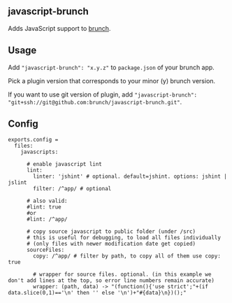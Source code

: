 ## javascript-brunch
Adds JavaScript support to
[brunch](http://brunch.io).

## Usage
Add `"javascript-brunch": "x.y.z"` to `package.json` of your brunch app.

Pick a plugin version that corresponds to your minor (y) brunch version.

If you want to use git version of plugin, add
`"javascript-brunch": "git+ssh://git@github.com:brunch/javascript-brunch.git"`.

## Config

    exports.config =
      files:
        javascripts:
        
          # enable javascript lint
          lint:
            linter: 'jshint' # optional. default=jshint. options: jshint | jslint
            filter: /^app/ # optional
            
          # also valid:
          #lint: true
          #or
          #lint: /^app/
    
          # copy source javascript to public folder (under /src)
          # this is useful for debugging, to load all files individually
          # (only files with newer modification date get copied)
          sourceFiles:
            copy: /^app/ # filter by path, to copy all of them use copy: true
            
            # wrapper for source files. optional. (in this example we don't add lines at the top, so error line numbers remain accurate)
            wrapper: (path, data) -> "(function(){'use strict';"+(if data.slice(0,1)=='\n' then '' else '\n')+"#{data}\n})();" 
    
